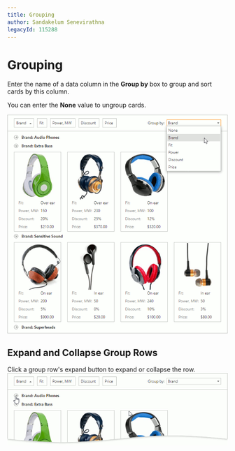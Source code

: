 ```yaml
---
title: Grouping
author: Sandakelum Senevirathna
legacyId: 115288
---
```

# Grouping
Enter the name of a data column	in the **Group by** box to group and sort cards by this column.

You can enter the **None** value to ungroup cards.

![CardView_Grouping_Combobox](../../images/card-view-grouping-combobox.png)
    



## Expand and Collapse Group Rows
Click a group row's expand button to expand or collapse the row. 
![CardView_Grouping_ExpandButton](../../images/card-view-grouping-expand-button.png)











